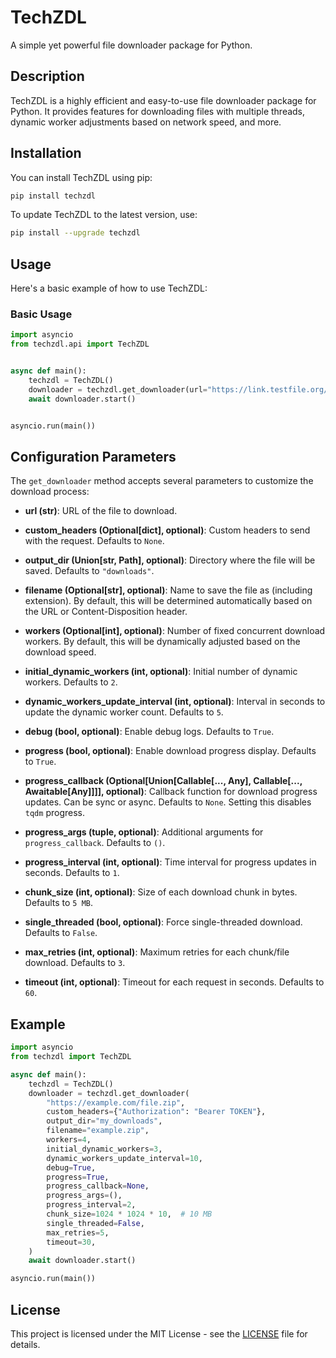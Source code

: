 # TechZDL

A simple yet powerful file downloader package for Python.

## Description

TechZDL is a highly efficient and easy-to-use file downloader package for Python. It provides features for downloading files with multiple threads, dynamic worker adjustments based on network speed, and more.

## Installation

You can install TechZDL using pip:

```sh
pip install techzdl
```

To update TechZDL to the latest version, use:

```sh
pip install --upgrade techzdl
```

## Usage

Here's a basic example of how to use TechZDL:

### Basic Usage

```python
import asyncio
from techzdl.api import TechZDL


async def main():
    techzdl = TechZDL()
    downloader = techzdl.get_downloader(url="https://link.testfile.org/bNYZFw")
    await downloader.start()


asyncio.run(main())
```

## Configuration Parameters

The `get_downloader` method accepts several parameters to customize the download process:

- **url (str)**: URL of the file to download.

- **custom_headers (Optional[dict], optional)**: Custom headers to send with the request. Defaults to `None`.

- **output_dir (Union[str, Path], optional)**: Directory where the file will be saved. Defaults to `"downloads"`.

- **filename (Optional[str], optional)**: Name to save the file as (including extension). By default, this will be determined automatically based on the URL or Content-Disposition header.

- **workers (Optional[int], optional)**: Number of fixed concurrent download workers. By default, this will be dynamically adjusted based on the download speed.

- **initial_dynamic_workers (int, optional)**: Initial number of dynamic workers. Defaults to `2`.

- **dynamic_workers_update_interval (int, optional)**: Interval in seconds to update the dynamic worker count. Defaults to `5`.

- **debug (bool, optional)**: Enable debug logs. Defaults to `True`.

- **progress (bool, optional)**: Enable download progress display. Defaults to `True`.

- **progress_callback (Optional[Union[Callable[..., Any], Callable[..., Awaitable[Any]]]], optional)**:
  Callback function for download progress updates. Can be sync or async. Defaults to `None`. Setting this disables `tqdm` progress.

- **progress_args (tuple, optional)**: Additional arguments for `progress_callback`. Defaults to `()`.

- **progress_interval (int, optional)**: Time interval for progress updates in seconds. Defaults to `1`.

- **chunk_size (int, optional)**: Size of each download chunk in bytes. Defaults to `5 MB`.

- **single_threaded (bool, optional)**: Force single-threaded download. Defaults to `False`.

- **max_retries (int, optional)**: Maximum retries for each chunk/file download. Defaults to `3`.

- **timeout (int, optional)**: Timeout for each request in seconds. Defaults to `60`.

## Example

```python
import asyncio
from techzdl import TechZDL

async def main():
    techzdl = TechZDL()
    downloader = techzdl.get_downloader(
        "https://example.com/file.zip",
        custom_headers={"Authorization": "Bearer TOKEN"},
        output_dir="my_downloads",
        filename="example.zip",
        workers=4,
        initial_dynamic_workers=3,
        dynamic_workers_update_interval=10,
        debug=True,
        progress=True,
        progress_callback=None,
        progress_args=(),
        progress_interval=2,
        chunk_size=1024 * 1024 * 10,  # 10 MB
        single_threaded=False,
        max_retries=5,
        timeout=30,
    )
    await downloader.start()

asyncio.run(main())
```

## License

This project is licensed under the MIT License - see the [LICENSE](LICENSE) file for details.

